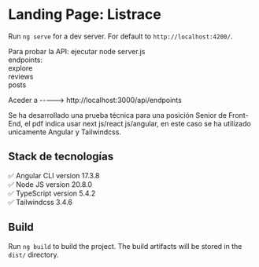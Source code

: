 # Landing Page: Listrace

Run `ng serve` for a dev server. For default to `http://localhost:4200/`.  

Para probar la API: ejecutar node server.js  
endpoints:  
    explore  
    reviews  
    posts  

Aceder a ----->  http://localhost:3000/api/endpoints     

Se ha desarrollado una prueba técnica para una posición Senior de Front-End, el pdf indica usar next 
js/react js/angular, en este caso se ha utilizado unicamente Angular y Tailwindcss.  

## Stack de tecnologías

✅ Angular CLI version 17.3.8  
✅ Node JS version 20.8.0  
✅ TypeScript version 5.4.2    
✅ Tailwindcss 3.4.6     

## Build

Run `ng build` to build the project. The build artifacts will be stored in the `dist/` directory.
